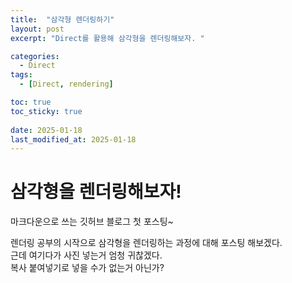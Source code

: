 ```yaml
---
title:  "삼각형 렌더링하기"
layout: post
excerpt: "Direct를 활용해 삼각형을 렌더링해보자. "

categories:
  - Direct
tags:
  - [Direct, rendering]

toc: true
toc_sticky: true
 
date: 2025-01-18
last_modified_at: 2025-01-18
---
```


# 삼각형을 렌더링해보자!

마크다운으로 쓰는 깃허브 블로그 첫 포스팅~

렌더링 공부의 시작으로 삼각형을 렌더링하는 과정에 대해 포스팅 해보겠다.  
근데 여기다가 사진 넣는거 엄청 귀찮겠다.  
복사 붙여넣기로 넣을 수가 없는거 아닌가?
